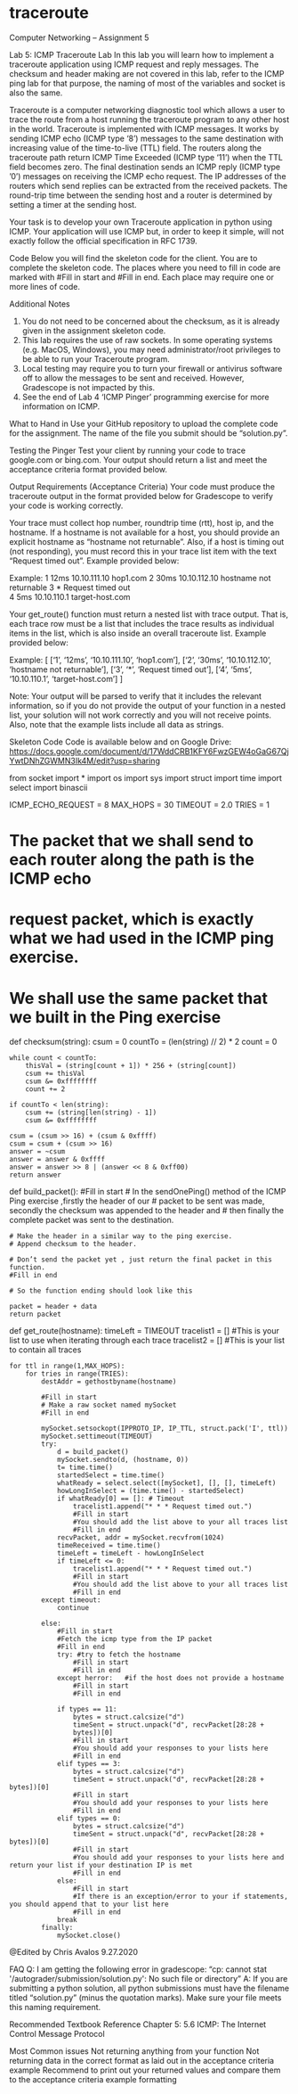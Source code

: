 # traceroute

Computer Networking – Assignment 5

Lab 5: ICMP Traceroute Lab
In this lab you will learn how to implement a traceroute application using ICMP request and reply messages. The checksum and header making are not covered in this lab, refer to the ICMP ping lab for that purpose, the naming of most of the variables and socket is also the same. 

Traceroute is a computer networking diagnostic tool which allows a user to trace the route from a host running the traceroute program to any other host in the world. Traceroute is implemented with ICMP messages. It works by sending ICMP echo (ICMP type ‘8’) messages to the same destination with increasing value of the time-to-live (TTL) field. The routers along the traceroute path return ICMP Time Exceeded (ICMP type ‘11’) when the TTL field becomes zero. The final destination sends an ICMP reply 
(ICMP type ’0’) messages on receiving the ICMP echo request. The IP addresses of the routers which send replies can be extracted from the received packets. The round-trip time between the sending host and a router is determined by setting a timer at the sending host. 

Your task is to develop your own Traceroute application in python using ICMP. Your application will use ICMP but, in order to keep it simple, will not exactly follow the official specification in RFC 1739.

Code
Below you will find the skeleton code for the client. You are to complete the skeleton code. The places where you need to fill in code are marked with #Fill in start and #Fill in end. Each place may require one or more lines of code.

Additional Notes
1. You do not need to be concerned about the checksum, as it is already given in the assignment skeleton code. 
2. This lab requires the use of raw sockets. In some operating systems (e.g. MacOS, Windows), you may need administrator/root privileges to be able to run your Traceroute program. 
3. Local testing may require you to turn your firewall or antivirus software off to allow the messages to be sent and received. However, Gradescope is not impacted by this.
4. See the end of Lab 4 ‘ICMP Pinger’ programming exercise for more information on ICMP. 



What to Hand in
Use your GitHub repository to upload the complete code for the assignment. The name of the file you submit should be “solution.py”.

Testing the Pinger
Test your client by running your code to trace google.com or bing.com. Your output should return a list and meet the acceptance criteria format provided below.

Output Requirements (Acceptance Criteria)
Your code must produce the traceroute output in the format provided below for Gradescope to verify your code is working correctly.

Your trace must collect hop number, roundtrip time (rtt), host ip, and the hostname. If a hostname is not available for a host, you should provide an explicit hostname as “hostname not returnable”. Also, if a host is timing out (not responding), you must record this in your trace list item with the text “Request timed out”. Example provided below:

Example:	1	12ms	10.10.111.10	hop1.com
			2	30ms 	10.10.112.10	hostname not returnable
			3	*	Request timed out		
			4	5ms	10.10.110.1	target-host.com

Your get_route() function must return a nested list with trace output. That is, each trace row must be a list that includes the trace results as individual items in the list, which is also inside an overall traceroute list. Example provided below:

Example: [ [‘1’, ‘12ms’, ‘10.10.111.10’, ‘hop1.com’], [‘2’, ‘30ms’, ‘10.10.112.10’, 
‘hostname not returnable’], [‘3’, ‘*’, ‘Request timed out’], [‘4’, ‘5ms’, 
‘10.10.110.1’, ‘target-host.com’] ]

Note: Your output will be parsed to verify that it includes the relevant information, so if you do not provide the output of your function in a nested list, your solution will not work correctly and you will not receive points. Also, note that the example lists include all data as strings.



Skeleton Code
Code is available below and on Google Drive: https://docs.google.com/document/d/17WddCRB1KFY6FwzGEW4oGaG67QjYwtDNhZGWMN3Ik4M/edit?usp=sharing 

from socket import *
import os
import sys
import struct
import time
import select
import binascii
 
ICMP_ECHO_REQUEST = 8
MAX_HOPS = 30
TIMEOUT = 2.0
TRIES = 1
# The packet that we shall send to each router along the path is the ICMP echo
# request packet, which is exactly what we had used in the ICMP ping exercise.
# We shall use the same packet that we built in the Ping exercise
 
def checksum(string):
    csum = 0
    countTo = (len(string) // 2) * 2
    count = 0
 
    while count < countTo:
        thisVal = (string[count + 1]) * 256 + (string[count])
        csum += thisVal
        csum &= 0xffffffff
        count += 2
 
    if countTo < len(string):
        csum += (string[len(string) - 1])
        csum &= 0xffffffff
 
    csum = (csum >> 16) + (csum & 0xffff)
    csum = csum + (csum >> 16)
    answer = ~csum
    answer = answer & 0xffff
    answer = answer >> 8 | (answer << 8 & 0xff00)
    return answer
 
def build_packet():
    #Fill in start
    # In the sendOnePing() method of the ICMP Ping exercise ,firstly the header of our
    # packet to be sent was made, secondly the checksum was appended to the header and
    # then finally the complete packet was sent to the destination.
 
    # Make the header in a similar way to the ping exercise.
    # Append checksum to the header.
 
    # Don’t send the packet yet , just return the final packet in this function.
    #Fill in end
 
    # So the function ending should look like this
 
    packet = header + data
    return packet
 
def get_route(hostname):
    timeLeft = TIMEOUT
    tracelist1 = [] #This is your list to use when iterating through each trace 
    tracelist2 = [] #This is your list to contain all traces
 
    for ttl in range(1,MAX_HOPS):
        for tries in range(TRIES):
            destAddr = gethostbyname(hostname)
 
            #Fill in start
            # Make a raw socket named mySocket
            #Fill in end
 
            mySocket.setsockopt(IPPROTO_IP, IP_TTL, struct.pack('I', ttl))
            mySocket.settimeout(TIMEOUT)
            try:
                d = build_packet()
                mySocket.sendto(d, (hostname, 0))
                t= time.time()
                startedSelect = time.time()
                whatReady = select.select([mySocket], [], [], timeLeft)
                howLongInSelect = (time.time() - startedSelect)
                if whatReady[0] == []: # Timeout
                    tracelist1.append("* * * Request timed out.")
                    #Fill in start
                    #You should add the list above to your all traces list
                    #Fill in end
                recvPacket, addr = mySocket.recvfrom(1024)
                timeReceived = time.time()
                timeLeft = timeLeft - howLongInSelect
                if timeLeft <= 0:
                    tracelist1.append("* * * Request timed out.")
                    #Fill in start
                    #You should add the list above to your all traces list
                    #Fill in end
            except timeout:
                continue
 
            else:
                #Fill in start
                #Fetch the icmp type from the IP packet
                #Fill in end
                try: #try to fetch the hostname
                    #Fill in start
                    #Fill in end
                except herror:   #if the host does not provide a hostname
                    #Fill in start
                    #Fill in end
 
                if types == 11:
                    bytes = struct.calcsize("d")
                    timeSent = struct.unpack("d", recvPacket[28:28 +
                    bytes])[0]
                    #Fill in start
                    #You should add your responses to your lists here
                    #Fill in end
                elif types == 3:
                    bytes = struct.calcsize("d")
                    timeSent = struct.unpack("d", recvPacket[28:28 + bytes])[0]
                    #Fill in start
                    #You should add your responses to your lists here 
                    #Fill in end
                elif types == 0:
                    bytes = struct.calcsize("d")
                    timeSent = struct.unpack("d", recvPacket[28:28 + bytes])[0]
                    #Fill in start
                    #You should add your responses to your lists here and return your list if your destination IP is met
                    #Fill in end
                else:
                    #Fill in start
                    #If there is an exception/error to your if statements, you should append that to your list here
                    #Fill in end
                break
            finally:
                mySocket.close()

@Edited by Chris Avalos 9.27.2020 




FAQ
Q: I am getting the following error in gradescope: 
“cp: cannot stat '/autograder/submission/solution.py': No such file or directory”
A: If you are submitting a python solution, all python submissions must have the filename titled “solution.py” (minus the quotation marks). Make sure your file meets this naming requirement.

Recommended Textbook Reference
Chapter 5: 5.6 ICMP: The Internet Control Message Protocol

Most Common issues
Not returning anything from your function
Not returning data in the correct format as laid out in the acceptance criteria example
Recommend to print out your returned values and compare them to the acceptance criteria example formatting

